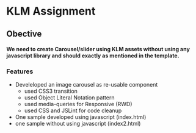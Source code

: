 # KLM Assignment

## Obective ##

#### We need to create Carousel/slider using KLM assets without using any javascript library and should exactly as mentioned in the template. ####

### Features ###
* Develeloped an image carousel as re-usable component
  * used CSS3 transition
  * used Object Literal Notation pattern
  * used media-queries for Responsive (RWD)
  * used CSS and JSLint for code cleanup
* One sample developed using javascript (index.html)
* one sample without using javascript (index2.html)

